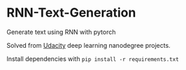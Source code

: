 # RNN-Text-Generation
Generate text using RNN with pytorch

Solved from  [Udacity](https://github.com/udacity/deep-learning-v2-pytorch/tree/master/project-tv-script-generation) deep learning nanodegree projects.

Install dependencies with `pip install -r requirements.txt`
